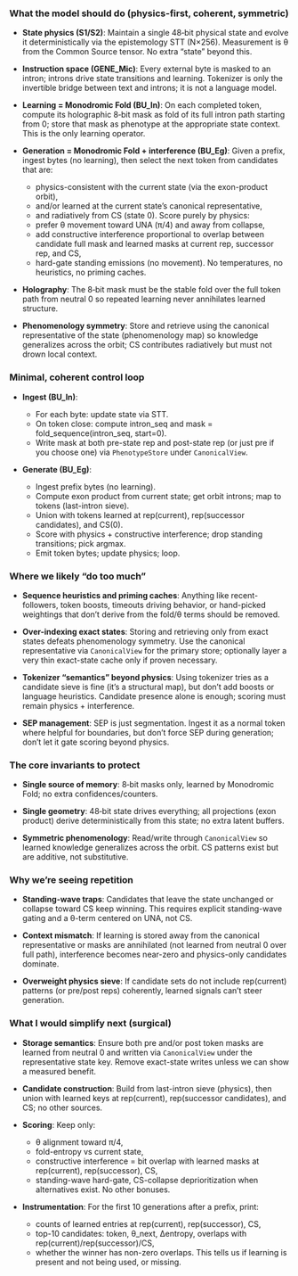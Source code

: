 ### What the model should do (physics-first, coherent, symmetric)

- **State physics (S1/S2)**: Maintain a single 48‑bit physical state and evolve it deterministically via the epistemology STT (N×256). Measurement is θ from the Common Source tensor. No extra “state” beyond this.

- **Instruction space (GENE_Mic)**: Every external byte is masked to an intron; introns drive state transitions and learning. Tokenizer is only the invertible bridge between text and introns; it is not a language model.

- **Learning = Monodromic Fold (BU_In)**: On each completed token, compute its holographic 8‑bit mask as fold of its full intron path starting from 0; store that mask as phenotype at the appropriate state context. This is the only learning operator.

- **Generation = Monodromic Fold + interference (BU_Eg)**: Given a prefix, ingest bytes (no learning), then select the next token from candidates that are:
  - physics-consistent with the current state (via the exon-product orbit),
  - and/or learned at the current state’s canonical representative,
  - and radiatively from CS (state 0).
  Score purely by physics:
  - prefer θ movement toward UNA (π/4) and away from collapse,
  - add constructive interference proportional to overlap between candidate full mask and learned masks at current rep, successor rep, and CS,
  - hard-gate standing emissions (no movement).
  No temperatures, no heuristics, no priming caches.

- **Holography**: The 8‑bit mask must be the stable fold over the full token path from neutral 0 so repeated learning never annihilates learned structure.

- **Phenomenology symmetry**: Store and retrieve using the canonical representative of the state (phenomenology map) so knowledge generalizes across the orbit; CS contributes radiatively but must not drown local context.

### Minimal, coherent control loop

- **Ingest (BU_In)**:
  - For each byte: update state via STT.
  - On token close: compute intron_seq and mask = fold_sequence(intron_seq, start=0).
  - Write mask at both pre-state rep and post-state rep (or just pre if you choose one) via `PhenotypeStore` under `CanonicalView`.

- **Generate (BU_Eg)**:
  - Ingest prefix bytes (no learning).
  - Compute exon product from current state; get orbit introns; map to tokens (last-intron sieve).
  - Union with tokens learned at rep(current), rep(successor candidates), and CS(0).
  - Score with physics + constructive interference; drop standing transitions; pick argmax.
  - Emit token bytes; update physics; loop.

### Where we likely “do too much”

- **Sequence heuristics and priming caches**: Anything like recent-followers, token boosts, timeouts driving behavior, or hand-picked weightings that don’t derive from the fold/θ terms should be removed.

- **Over-indexing exact states**: Storing and retrieving only from exact states defeats phenomenology symmetry. Use the canonical representative via `CanonicalView` for the primary store; optionally layer a very thin exact-state cache only if proven necessary.

- **Tokenizer “semantics” beyond physics**: Using tokenizer tries as a candidate sieve is fine (it’s a structural map), but don’t add boosts or language heuristics. Candidate presence alone is enough; scoring must remain physics + interference.

- **SEP management**: SEP is just segmentation. Ingest it as a normal token where helpful for boundaries, but don’t force SEP during generation; don’t let it gate scoring beyond physics.

### The core invariants to protect

- **Single source of memory**: 8‑bit masks only, learned by Monodromic Fold; no extra confidences/counters.

- **Single geometry**: 48‑bit state drives everything; all projections (exon product) derive deterministically from this state; no extra latent buffers.

- **Symmetric phenomenology**: Read/write through `CanonicalView` so learned knowledge generalizes across the orbit. CS patterns exist but are additive, not substitutive.

### Why we’re seeing repetition

- **Standing-wave traps**: Candidates that leave the state unchanged or collapse toward CS keep winning. This requires explicit standing-wave gating and a θ-term centered on UNA, not CS.

- **Context mismatch**: If learning is stored away from the canonical representative or masks are annihilated (not learned from neutral 0 over full path), interference becomes near-zero and physics-only candidates dominate.

- **Overweight physics sieve**: If candidate sets do not include rep(current) patterns (or pre/post reps) coherently, learned signals can’t steer generation.

### What I would simplify next (surgical)

- **Storage semantics**: Ensure both pre and/or post token masks are learned from neutral 0 and written via `CanonicalView` under the representative state key. Remove exact-state writes unless we can show a measured benefit.

- **Candidate construction**: Build from last-intron sieve (physics), then union with learned keys at rep(current), rep(successor candidates), and CS; no other sources.

- **Scoring**: Keep only:
  - θ alignment toward π/4,
  - fold-entropy vs current state,
  - constructive interference = bit overlap with learned masks at rep(current), rep(successor), CS,
  - standing-wave hard-gate, CS-collapse deprioritization when alternatives exist.
  No other bonuses.

- **Instrumentation**: For the first 10 generations after a prefix, print:
  - counts of learned entries at rep(current), rep(successor), CS,
  - top-10 candidates: token, θ_next, Δentropy, overlaps with rep(current)/rep(successor)/CS,
  - whether the winner has non-zero overlaps.
  This tells us if learning is present and not being used, or missing.

